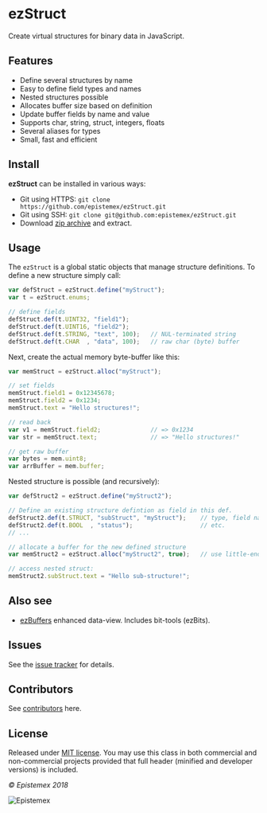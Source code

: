 ﻿ezStruct
======

Create virtual structures for binary data in JavaScript.


Features
--------
- Define several structures by name
- Easy to define field types and names
- Nested structures possible
- Allocates buffer size based on definition
- Update buffer fields by name and value
- Supports char, string, struct, integers, floats
- Several aliases for types
- Small, fast and efficient


Install
-------

**ezStruct** can be installed in various ways:

- Git using HTTPS: `git clone https://github.com/epistemex/ezStruct.git`
- Git using SSH: `git clone git@github.com:epistemex/ezStruct.git`
- Download [zip archive](https://github.com/epistemex/ezStruct/archive/master.zip) and extract.


Usage
-----
The `ezStruct` is a global static objects that manage structure definitions.
To define a new structure simply call:
```javascript
var defStruct = ezStruct.define("myStruct");
var t = ezStruct.enums;

// define fields
defStruct.def(t.UINT32, "field1");
defStruct.def(t.UINT16, "field2");
defStruct.def(t.STRING, "text", 100);   // NUL-terminated string
defStruct.def(t.CHAR  , "data", 100);   // raw char (byte) buffer
```

Next, create the actual memory byte-buffer like this:
```javascript
var memStruct = ezStruct.alloc("myStruct");

// set fields
memStruct.field1 = 0x12345678;
memStruct.field2 = 0x1234;
memStruct.text = "Hello structures!";

// read back
var v1 = memStruct.field2;              // => 0x1234
var str = memStruct.text;               // => "Hello structures!"

// get raw buffer
var bytes = mem.uint8;
var arrBuffer = mem.buffer;
```

Nested structure is possible (and recursively):
```javascript
var defStruct2 = ezStruct.define("myStruct2");

// Define an existing structure defintion as field in this def.
defStruct2.def(t.STRUCT, "subStruct", "myStruct");    // type, field name, def. name
defStruct2.def(t.BOOL  , "status");                   // etc.
// ...

// allocate a buffer for the new defined structure
var memStruct2 = ezStruct.alloc("myStruct2", true);   // use little-endian

// access nested struct:
memStruct2.subStruct.text = "Hello sub-structure!";
```

Also see
--------

- [ezBuffers](https://github.com/epistemex/ezBuffer) enhanced data-view. Includes bit-tools (ezBits).


Issues
------

See the [issue tracker](https://github.com/epistemex/ezStruct/issues) for details.


Contributors
------------

See [contributors](https://github.com/epistemex/ezStruct/graphs/master) here.


License
-------

Released under [MIT license](http://choosealicense.com/licenses/mit/). You may use this class in both commercial and non-commercial projects provided that full header (minified and developer versions) is included.


*&copy; Epistemex 2018*

![Epistemex](https://i.imgur.com/GP6Q3v8.png)
